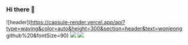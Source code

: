 ### Hi there 👋
![header](https://capsule-render.vercel.app/api?type=waving&color=auto&height=300&section=header&text=wonjeong github%20&fontSize=90)
<img src="https://img.shields.io/badge/JAVA-3178C6?style=flat&logo=JAVA&logoColor=white"/>
<img src="https://img.shields.io/badge/java-%23007396.svg?&style=for-the-badge&logo=java&logoColor=white" />
<!--
**jewonjeong/jewonjeong** is a ✨ _special_ ✨ repository because its `README.md` (this file) appears on your GitHub profile.

Here are some ideas to get you started:

- 🔭 I’m currently working on ...
- 🌱 I’m currently learning ...
- 👯 I’m looking to collaborate on ...
- 🤔 I’m looking for help with ...
- 💬 Ask me about ...
- 📫 How to reach me: ...
- 😄 Pronouns: ...
- ⚡ Fun fact: ...
-->
